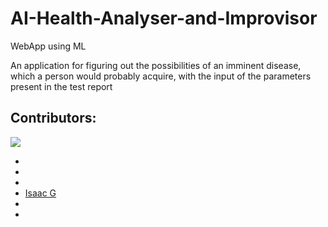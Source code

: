 # AI-Health-Analyser-and-Improvisor
WebApp using ML

An application for figuring out the possibilities of an imminent disease, which a person would probably acquire, with the input of the parameters present in the test report

## Contributors:

<img src="https://img.shields.io/badge/Contributors-6-cyan">

<ul><li>

 <li>
  
 <li>
  
 <li><a href="https://github.com/isaacgn">Isaac G</a>

 <li>
 
 <li>
 
